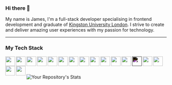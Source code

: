 ### Hi there 👋
My name is James, I'm a full-stack developer specialising in frontend development and graduate of [Kingston University London](https://www.kingston.ac.uk/). I strive to create and deliver amazing user experiences with my passion for technology.

---
### My Tech Stack
<img align="left" width="30px" src="https://cdn.jsdelivr.net/gh/devicons/devicon/icons/typescript/typescript-plain.svg" />
<img align="left" width="30px" src="https://cdn.jsdelivr.net/gh/devicons/devicon/icons/react/react-original.svg" />
<img align="left" width="30px" src="https://cdn.jsdelivr.net/gh/devicons/devicon/icons/nextjs/nextjs-original-wordmark.svg" />

<img align="left" width="30px" src="https://cdn.jsdelivr.net/gh/devicons/devicon/icons/nodejs/nodejs-plain.svg" />
<img align="left" width="30px" src="https://cdn.jsdelivr.net/gh/devicons/devicon/icons/figma/figma-original.svg" />


<img align="left" width="30px"  src="https://cdn.jsdelivr.net/gh/devicons/devicon/icons/redux/redux-original.svg" />
<img align="left" width="30px"  src="https://raw.githubusercontent.com/styled-components/brand/master/styled-components.png" />
<img align="left" width="30px" src="https://cdn.jsdelivr.net/gh/devicons/devicon/icons/html5/html5-plain.svg" />
<img align="left" width="30px" src="https://cdn.jsdelivr.net/gh/devicons/devicon/icons/css3/css3-plain.svg" />
<img align="left" width="30px" src="https://cdn.jsdelivr.net/gh/devicons/devicon/icons/javascript/javascript-plain.svg" />

<img align="left" width="30px"  src="https://cdn.jsdelivr.net/gh/devicons/devicon/icons/electron/electron-original.svg" />
<img align="left" width="30px" src="https://cdn.jsdelivr.net/gh/devicons/devicon/icons/git/git-plain.svg" />
<img align="left" width="30px" style="filter: invert(1);" src="https://cdn.jsdelivr.net/gh/devicons/devicon/icons/express/express-original.svg" />
<img align="left" width="30px" src="https://cdn.jsdelivr.net/gh/devicons/devicon/icons/babel/babel-original.svg" />

<img align="left" width="30px"  src="https://cdn.jsdelivr.net/gh/devicons/devicon/icons/mysql/mysql-plain.svg" />
<img align="left" width="30px"  src="https://cdn.jsdelivr.net/gh/devicons/devicon/icons/mongodb/mongodb-plain.svg" />
<img align="left" width="30px"  src="https://cdn.jsdelivr.net/gh/devicons/devicon/icons/go/go-original-wordmark.svg" />
          
<br />  

# 


![Your Repository's Stats](
 https://github-readme-stats.vercel.app/api?username=jameskbecker&show_icons=true&bg_color=DC5970&title_color=FFFFFF&text_color=F2DADE&icon_color=F2DADE&border_radius=1rem&hide_border=true
)

<!--
**jameskbecker/jameskbecker** is a ✨ _special_ ✨ repository because its `README.md` (this file) appears on your GitHub profile.

Here are some ideas to get you started:

- 🔭 I’m currently working on ...
- 🌱 I’m currently learning ...
- 👯 I’m looking to collaborate on ...
- 🤔 I’m looking for help with ...
- 💬 Ask me about ...
- 📫 How to reach me: ...
- 😄 Pronouns: ...
- ⚡ Fun fact: ...
-->
